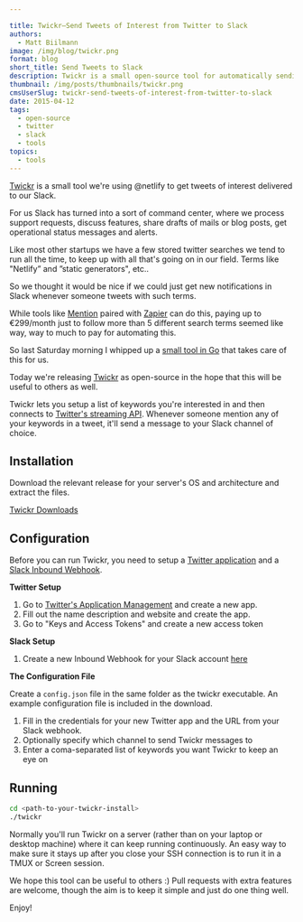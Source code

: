 ```yaml
---

title: Twickr—Send Tweets of Interest from Twitter to Slack
authors:
  - Matt Biilmann
image: /img/blog/twickr.png
format: blog
short_title: Send Tweets to Slack
description: Twickr is a small open-source tool for automatically sending tweets of interest to Slack
thumbnail: /img/posts/thumbnails/twickr.png
cmsUserSlug: twickr-send-tweets-of-interest-from-twitter-to-slack
date: 2015-04-12
tags:
  - open-source
  - twitter
  - slack
  - tools
topics:
  - tools
---
```


[Twickr](https://github.com/netlify/twickr) is a small tool we're using @netlify to get tweets of interest delivered to our Slack.

For us Slack has turned into a sort of command center, where we process support requests, discuss features, share drafts of mails or blog posts, get operational status messages and alerts.

Like most other startups we have a few stored twitter searches we tend to run all the time, to keep up with all that's going on in our field. Terms like "Netlify” and ”static generators", etc..

So we thought it would be nice if we could just get new notifications in Slack whenever someone tweets with such terms.

<!-- excerpt -->

While tools like [Mention](https://en.mention.com/) paired with [Zapier](https://zapier.com/) can do this, paying up to €299/month just to follow more than 5 different search terms seemed like way, way to much to pay for automating this.

So last Saturday morning I whipped up a [small tool in Go](https://github.com/netlify/twickr) that takes care of this for us.

Today we're releasing [Twickr](https://github.com/netlify/twickr) as open-source in the hope that this will be useful to others as well.

Twickr lets you setup a list of keywords you're interested in and then connects to [Twitter's streaming API](https://dev.twitter.com/streaming/overview). Whenever someone mention any of your keywords in a tweet, it'll send a message to your Slack channel of choice.

## Installation

Download the relevant release for your server's OS and architecture and extract the files.

[Twickr Downloads](https://github.com/netlify/twickr/releases)

## Configuration

Before you can run Twickr, you need to setup a [Twitter application](https://apps.twitter.com/) and a [Slack Inbound Webhook](https://netlify.slack.com/services/new/incoming-webhook).

**Twitter Setup**

1.  Go to [Twitter's Application Management](https://apps.twitter.com/) and create a new app.
2.  Fill out the name description and website and create the app.
3.  Go to "Keys and Access Tokens" and create a new access token

**Slack Setup**

1.  Create a new Inbound Webhook for your Slack account [here](https://netlify.slack.com/services/new/incoming-webhook)

**The Configuration File**

Create a `config.json` file in the same folder as the twickr executable. An example configuration file is included in the download.

1.  Fill in the credentials for your new Twitter app and the URL from your Slack webhook.
2.  Optionally specify which channel to send Twickr messages to
3.  Enter a coma-separated list of keywords you want Twickr to keep an eye on

## Running

```bash
cd <path-to-your-twickr-install>
./twickr
```

Normally you'll run Twickr on a server (rather than on your laptop or desktop machine) where it can keep running continuously. An easy way to make sure it stays up after you close your SSH connection is to run it in a TMUX or Screen session.

We hope this tool can be useful to others :) Pull requests with extra features are welcome, though the aim is to keep it simple and just do one thing well.

Enjoy!
